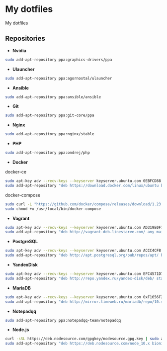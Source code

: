 My dotfiles
===========

My dotfiles

Repositories
------------

* **Nvidia**
```bash
sudo add-apt-repository ppa:graphics-drivers/ppa
```

* **Ulauncher**
```bash
sudo add-apt-repository ppa:agornostal/ulauncher
```

* **Ansible**  
```bash
sudo add-apt-repository ppa:ansible/ansible
```

* **Git**  
```bash
sudo add-apt-repository ppa:git-core/ppa
```

* **Nginx**  
```bash
sudo add-apt-repository ppa:nginx/stable
```

* **PHP**  
```bash
sudo add-apt-repository ppa:ondrej/php
```

* **Docker**  

docker-ce

```bash
sudo apt-key adv --recv-keys --keyserver keyserver.ubuntu.com 0EBFCD88
sudo add-apt-repository "deb https://download.docker.com/linux/ubuntu bionic stable"
```

docker-compose

```bash
sudo curl -L "https://github.com/docker/compose/releases/download/1.23.2/docker-compose-Linux-x86_64" -o /usr/local/bin/docker-compose
sudo chmod +x /usr/local/bin/docker-compose
```

* **Vagrant**  
```bash
sudo apt-key adv --recv-keys --keyserver keyserver.ubuntu.com AD319E0F7CFFA38B4D9F6E55CE3F3DE92099F7A4
sudo add-apt-repository "deb http://vagrant-deb.linestarve.com/ any main"
```

* **PostgreSQL**  
```bash
sudo apt-key adv --recv-keys --keyserver keyserver.ubuntu.com ACCC4CF8
sudo add-apt-repository "deb http://apt.postgresql.org/pub/repos/apt/ bionic-pgdg main"
```

* **YandexDisk**  
```bash
sudo apt-key adv --recv-keys --keyserver keyserver.ubuntu.com EFC4571D7C90E5AF
sudo add-apt-repository "deb http://repo.yandex.ru/yandex-disk/deb/ stable main"
```

* **MariaDB**  
```bash
sudo apt-key adv --recv-keys --keyserver keyserver.ubuntu.com 0xF1656F24C74CD1D8
sudo add-apt-repository "deb http://mirror.timeweb.ru/mariadb/repo/10.4/ubuntu bionic main"
```

* **Notepadqq**
```bash
sudo add-apt-repository ppa:notepadqq-team/notepadqq
```

* **Node.js**  
```bash
curl -sSL https://deb.nodesource.com/gpgkey/nodesource.gpg.key | sudo apt-key add -
sudo add-apt-repository "deb https://deb.nodesource.com/node_10.x bionic main"
```
